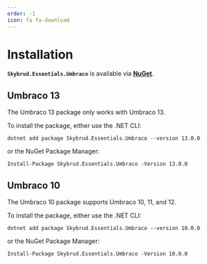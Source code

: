 ```yaml
---
order: -1
icon: fa fa-download
---
```


# Installation

**`Skybrud.Essentials.Umbraco`** is available via [**NuGet**](https://www.nuget.org/packages/Skybrud.Essentials.Umbraco).



## Umbraco 13

The Umbraco 13 package only works with Umbraco 13.

To install the package, either use the .NET CLI:

```
dotnet add package Skybrud.Essentials.Umbraco --version 13.0.0
```

or the NuGet Package Manager:

```
Install-Package Skybrud.Essentials.Umbraco -Version 13.0.0
```



## Umbraco 10

The Umbraco 10 package supports Umbraco 10, 11, and 12.

To install the package, either use the .NET CLI:

```
dotnet add package Skybrud.Essentials.Umbraco --version 10.0.0
```

or the NuGet Package Manager:

```
Install-Package Skybrud.Essentials.Umbraco -Version 10.0.0
```